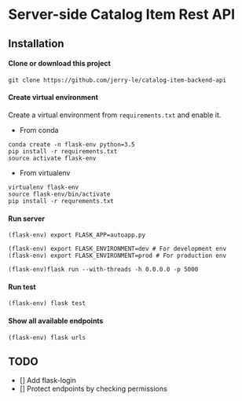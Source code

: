 # Server-side Catalog Item Rest API

## Installation
#### Clone or download this project
```shell
git clone https://github.com/jerry-le/catalog-item-backend-api
```

#### Create virtual environment
Create a virtual environment from `requirements.txt` and enable it.

- From conda
```shell
conda create -n flask-env python=3.5
pip install -r requirements.txt
source activate flask-env
```

- From virtualenv
```sell
virtualenv flask-env
source flask-env/bin/activate
pip install -r requrements.txt
```

#### Run server
```
(flask-env) export FLASK_APP=autoapp.py

(flask-env) export FLASK_ENVIRONMENT=dev # For development env
(flask-env) export FLASK_ENVIRONMENT=prod # For production env

(flask-env)flask run --with-threads -h 0.0.0.0 -p 5000
```

#### Run test
```
(flask-env) flask test
```

#### Show all available endpoints
```
(flask-env) flask urls
```


## TODO
- [] Add flask-login
- [] Protect endpoints by checking permissions
